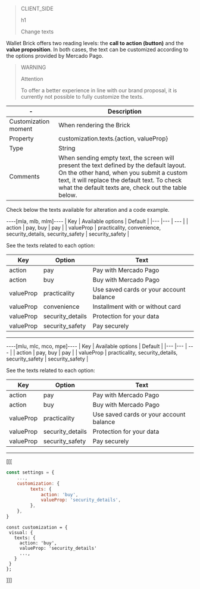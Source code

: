 > CLIENT_SIDE
>
> h1
>
> Change texts

Wallet Brick offers two reading levels: the **call to action (button)** and the **value proposition**. In both cases, the text can be customized according to the options provided by Mercado Pago.

> WARNING
>
> Attention
>
> To offer a better experience in line with our brand proposal, it is currently not possible to fully customize the texts.

| - | Description |
| --- | --- |
| Customization moment  | When rendering the Brick  |
| Property  | customization.texts.{action, valueProp} |
| Type  | String  |
| Comments  | When sending empty text, the screen will present the text defined by the default layout. On the other hand, when you submit a custom text, it will replace the default text. To check what the default texts are, check out the table below. |

Check below the texts available for alteration and a code example.

----[mla, mlb, mlm]----
| Key | Available options | Default |
|--- |--- | --- |
| action | pay, buy | pay |
| valueProp | practicality, convenience, security_details, security_safety | security_safety |

See the texts related to each option:

| Key | Option | Text |
|--- |--- | --- |
|action |pay | Pay with Mercado Pago |
|action |buy | Buy with Mercado Pago |
|valueProp |practicality | Use saved cards or your account balance |
|valueProp |convenience | Installment with or without card |
|valueProp |security_details | Protection for your data |
|valueProp |security_safety | Pay securely |

------------
----[mlu, mlc, mco, mpe]----
| Key | Available options | Default |
|--- |--- | --- |
| action | pay, buy | pay |
| valueProp | practicality, security_details, security_safety | security_safety |

See the texts related to each option:

| Key | Option | Text |
|--- |--- | --- |
|action |pay | Pay with Mercado Pago |
|action |buy | Buy with Mercado Pago |
|valueProp |practicality | Use saved cards or your account balance |
|valueProp |security_details | Protection for your data |
|valueProp |security_safety | Pay securely |

------------

[[[
```javascript
const settings = {
    ...,
    customization: {
         texts: {
             action: 'buy',
             valueProp: 'security_details',
         },
    },
}
```
```react-jsx
const customization = {
 visual: {
   texts: {
     action: 'buy',
     valueProp: 'security_details'
     ...,
   }
 }
};
```
]]]